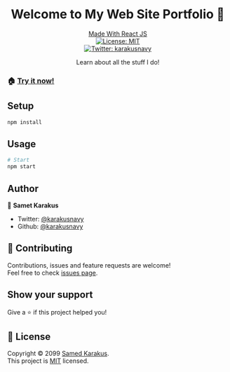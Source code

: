 
<h1 align="center">Welcome to My Web Site Portfolio 👋</h1>

<p align="center">
   <a aria-label="made with react" href="https://github.com/reactjs">
    Made With React JS
  </a>
   <br />
  <a href="/LICENSE">
    <img alt="License: MIT" src="https://img.shields.io/badge/License-MIT-green.svg?style=flat-square" target="_blank" />
  </a>
  <br>
   <a href="https://twitter.com/karakusnavy">
    <img alt="Twitter: karakusnavy" src="https://img.shields.io/twitter/follow/karakusnavy?style=social" target="_blank" />
  </a>  

</p>

<p align="center">Learn about all the stuff I do!</p>

### 🏠 [**Try it now!**](https://samed-portfolio-git-master.samedtest.vercel.app/)

## Setup

```sh
npm install
```

## Usage

```sh
# Start
npm start
```

## Author

👤 **Samet Karakus**

- Twitter: [@karakusnavy](https://twitter.com/karakusnavy)
- Github: [@karakusnavy](https://github.com/karakusnavy)

## 🤝 Contributing

Contributions, issues and feature requests are welcome!<br />Feel free to check [issues page](https://github.com/karakusnavy/samet-web/issues).

## Show your support

Give a ⭐️ if this project helped you!

## 📝 License

Copyright © 2099 [Samed Karakus](https://github.com/karakusnavy).<br />
This project is [MIT](/LICENSE) licensed.

